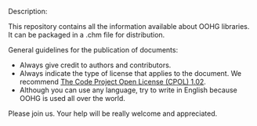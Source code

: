 Description:

This repository contains all the information available about OOHG libraries.
It can be packaged in a .chm file for distribution.

General guidelines for the publication of documents:
* Always give credit to authors and contributors.
* Always indicate the type of license that applies to the document. We recommend [The Code Project Open License (CPOL) 1.02](https://www.codeproject.com/info/cpol10.aspx).
* Although you can use any language, try to write in English because OOHG is used all over the world.

Please join us.
Your help will be really welcome and appreciated.
